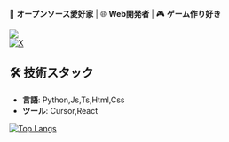 🚀 **オープンソース愛好家** | 🌐 **Web開発者** | 🎮 **ゲーム作り好き**

![](https://komarev.com/ghpvc/?username=waiorecchi&color=blue)  
[![X](https://img.shields.io/badge/Twitter-1DA1F2?style=flat&logo=twitter&logoColor=white)](https://twitter.com/oreenginia)

## 🛠 技術スタック
- **言語**: Python,Js,Ts,Html,Css
- **ツール**: Cursor,React

[![Top Langs](https://github-readme-stats.vercel.app/api/top-langs/?username=waiorecchi)](https://github.com/anuraghazra/github-readme-stats)
